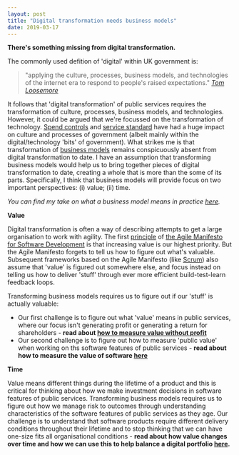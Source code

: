 ```yaml
---
layout: post
title: "Digital transformation needs business models"
date: 2019-03-17
---
```


**There's something missing from digital transformation.**

The commonly used defition of 'digital' within UK government is:
> "applying the culture, processes, business models, and technologies of the internet era to respond to people's raised expectations." *[Tom Loosemore](https://definitionofdigital.com/)* 

It follows that 'digital transformation' of public services requires the transformation of culture, processes, business models, and technologies. 
However, it could be argued that we're focussed on the transformation of technology. [Spend controls](https://www.gov.uk/service-manual/agile-delivery/spend-controls-check-if-you-need-approval-to-spend-money-on-a-service) and [service standard](https://www.gov.uk/service-manual/service-standard) have had a huge impact on culture and processes of government (albeit mainly within the digital/technology 'bits' of government). What strikes me is that transformation of [business models](https://en.wikipedia.org/wiki/Business_model) remains conspicuously absent from digital transformation to date. I have an assumption that transforming business models would help us to bring together pieces of digital transformation to date, creating a whole that is more than the some of its parts. Specifically, I think that business models will provide focus on two important perspectives: (i) value; (ii) time.

_You can find my take on what a business model means in practice [here](https://scottcolfer.com/2013/09/20/business-model-canvas.html)._

**Value**

Digital transformation is often a way of describing attempts to get a large organisation to work with agility. The first [principle](https://agilemanifesto.org/principles.html) of [the Agile Manifesto for Software Development](https://agilemanifesto.org/) is that increasing value is our highest priority. But the Agile Manifesto forgets to tell us how to figure out what's valuable. Subsequent frameworks based on the Agile Manifesto (like [Scrum](https://www.scrumgdes.org/scrum-guide.html)) also assume that 'value' is figured out somewhere else, and focus instead on telling us how to deliver 'stuff' through ever more efficient build-test-learn feedback loops. 

Transforming business models requires us to figure out if our 'stuff' is actually valuable: 

- Our first challenge is to figure out what 'value' means in public services, where our focus isn't generating profit or generating a return for shareholders - **read about [how to measure value without profit](https://scottcolfer.com/2019/03/19/value-without-profit.html)**
- Our second challenge is to figure out how to measure 'public value' when working on ths software features of public services - **read about how to measure the value of software [here](https://scottcolfer.com/2019/03/20/measuring-value-software.html)**

**Time**

Value means different things during the lifetime of a product and this is critical for thinking about how we make investment decisions in software features of public services. Transforming business models requires us to figure out how we manage risk to outcomes through understanding characteristics of the software features of public services as they age. Our challenge is to understand that software products require different delivery conditions throughout their lifetime and to stop thinking that we can have one-size fits all organisational conditions - **read about how value changes over time and how we can use this to help balance a digital portfolio [here](https://scottcolfer.com/2019/04/08/balancing-a-digital-portfolio-using-time.html).**
